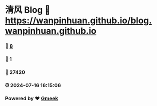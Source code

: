 # 清风 Blog :link: https://wanpinhuan.github.io/blog.wanpinhuan.github.io 
### :page_facing_up: [8](https://wanpinhuan.github.io/blog.wanpinhuan.github.io/tag.html) 
### :speech_balloon: 1 
### :hibiscus: 27420 
### :alarm_clock: 2024-07-16 16:15:06 
### Powered by :heart: [Gmeek](https://github.com/Meekdai/Gmeek)
